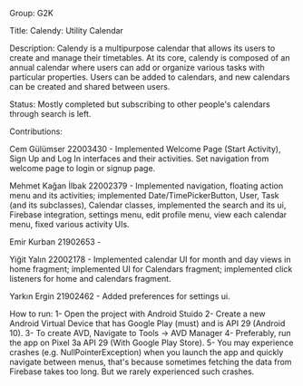 Group: G2K

Title: Calendy: Utility Calendar

Description:
Calendy is a multipurpose calendar that allows its users to create and manage their timetables. 
At its core, calendy is composed of an annual calendar where users can add or organize various
tasks with particular properties. Users can be added to calendars, and new calendars can be
created and shared between users.

Status:
Mostly completed but subscribing to other people's calendars through search is left.

Contributions:

Cem Gülümser 22003430 - Implemented Welcome Page (Start Activity), Sign Up and Log In interfaces 
and their activities. Set navigation from welcome page to login or signup page.

Mehmet Kağan İlbak 22002379 - Implemented navigation, floating action menu and its activities;
implemented Date/TimePickerButton, User, Task (and its subclasses), Calendar classes, implemented the search and its ui,
Firebase integration, settings menu, edit profile menu, view each calendar menu, fixed various activity UIs.

Emir Kurban 21902653 -

Yiğit Yalın 22002178 - Implemented calendar UI for month and day views in home fragment; implemented UI for Calendars fragment; implemented click listeners for home and calendars fragment.

Yarkın Ergin 21902462 - Added preferences for settings ui.

How to run:
1- Open the project with Android Stuido
2- Create a new Android Virtual Device that has Google Play (must) and is API 29 (Android 10).
3- To create AVD, Navigate to Tools -> AVD Manager
4- Preferably, run the app on Pixel 3a API 29 (With Google Play Store).
5- You may experience crashes (e.g. NullPointerException) when you launch the app and quickly navigate between menus,
that's because sometimes fetching the data from Firebase takes too long. But we rarely experienced such crashes.
